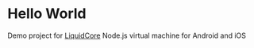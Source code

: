 Hello World
===========

Demo project for [LiquidCore](https://github.com/LiquidPlayer/LiquidCore) Node.js virtual machine for Android and iOS